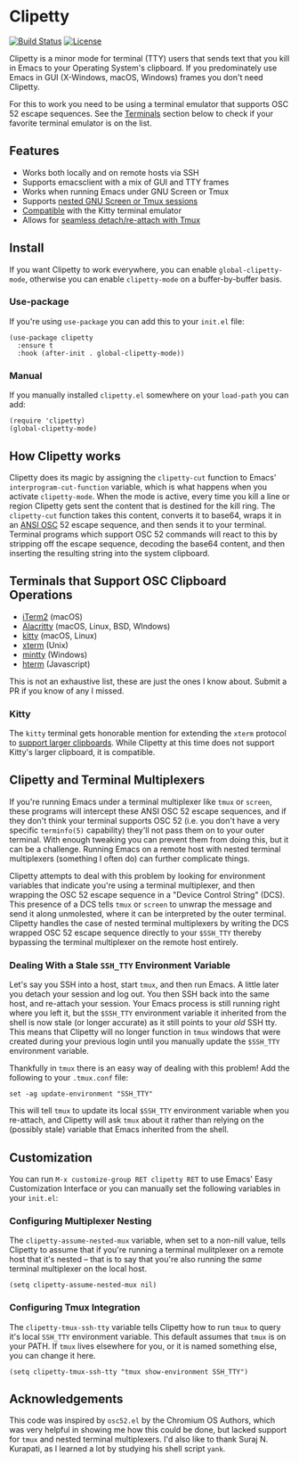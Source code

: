 # Clipetty

[![Build Status](https://github.com/spudlyo/clipetty/workflows/CI/badge.svg)](https://github.com/spudlyo/clipetty/actions)
[![License](http://img.shields.io/:license-gpl3-blue.svg)](http://www.gnu.org/licenses/gpl-3.0.html)

Clipetty is a minor mode for terminal (TTY) users that sends text that you kill in Emacs to your Operating System's clipboard. If you predominately use Emacs in GUI (X-Windows, macOS, Windows) frames you don't need Clipetty.

For this to work you need to be using a terminal emulator that supports OSC 52 escape sequences. See the [Terminals](#terminals) section below to check if your favorite terminal emulator is on the list.


## Features

-   Works both locally and on remote hosts via SSH
-   Supports emacsclient with a mix of GUI and TTY frames
-   Works when running Emacs under GNU Screen or Tmux
-   Supports [nested GNU Screen or Tmux sessions](#nested)
-   [Compatible](#kitty) with the Kitty terminal emulator
-   Allows for [seamless detach/re-attach with Tmux](#stale)


## Install

If you want Clipetty to work everywhere, you can enable `global-clipetty-mode`, otherwise you can enable `clipetty-mode` on a buffer-by-buffer basis.


### Use-package

If you're using `use-package` you can add this to your `init.el` file:

```
(use-package clipetty
  :ensure t
  :hook (after-init . global-clipetty-mode))
```


### Manual

If you manually installed `clipetty.el` somewhere on your `load-path` you can add:

```
(require 'clipetty)
(global-clipetty-mode)
```


## How Clipetty works

Clipetty does its magic by assigning the `clipetty-cut` function to Emacs' `interprogram-cut-function` variable, which is what happens when you activate `clipetty-mode`. When the mode is active, every time you kill a line or region Clipetty gets sent the content that is destined for the kill ring. The `clipetty-cut` function takes this content, converts it to base64, wraps it in an [ANSI OSC](https://en.wikipedia.org/wiki/ANSI_escape_code#Escape_sequences) 52 escape sequence, and then sends it to your terminal. Terminal programs which support OSC 52 commands will react to this by stripping off the escape sequence, decoding the base64 content, and then inserting the resulting string into the system clipboard.


<a id="terminals"></a>

## Terminals that Support OSC Clipboard Operations

-   [iTerm2](https://iterm2.com) (macOS)
-   [Alacritty](https://github.com/jwilm/alacritty) (macOS, Linux, BSD, WIndows)
-   [kitty](https://sw.kovidgoyal.net/kitty/) (macOS, Linux)
-   [xterm](https://invisible-island.net/xterm/ctlseqs/ctlseqs.txt) (Unix)
-   [mintty](https://mintty.github.io/) (Windows)
-   [hterm](https://hterm.org) (Javascript)

This is not an exhaustive list, these are just the ones I know about. Submit a PR if you know of any I missed.


<a id="kitty"></a>

### Kitty

The `kitty` terminal gets honorable mention for extending the `xterm` protocol to [support larger clipboards](https://sw.kovidgoyal.net/kitty/protocol-extensions.html#pasting-to-clipboard). While Clipetty at this time does not support Kitty's larger clipboard, it is compatible.


## Clipetty and Terminal Multiplexers

If you're running Emacs under a terminal multiplexer like `tmux` or `screen`, these programs will intercept these ANSI OSC 52 escape sequences, and if they don't think your terminal supports OSC 52 (i.e. you don't have a very specific `terminfo(5)` capability) they'll not pass them on to your outer terminal. With enough tweaking you can prevent them from doing this, but it can be a challenge. Running Emacs on a remote host with nested terminal multiplexers (something I often do) can further complicate things.

Clipetty attempts to deal with this problem by looking for environment variables that indicate you're using a terminal multiplexer, and then wrapping the OSC 52 escape sequence in a "Device Control String" (DCS). This presence of a DCS tells `tmux` or `screen` to unwrap the message and send it along unmolested, where it can be interpreted by the outer terminal. Clipetty handles the case of nested terminal multiplexers by writing the DCS wrapped OSC 52 escape sequence directly to your `$SSH_TTY` thereby bypassing the terminal multiplexer on the remote host entirely.


<a id="stale"></a>

### Dealing With a Stale `SSH_TTY` Environment Variable

Let's say you SSH into a host, start `tmux`, and then run Emacs. A little later you detach your session and log out. You then SSH back into the same host, and re-attach your session. Your Emacs process is still running right where you left it, but the `$SSH_TTY` environment variable it inherited from the shell is now stale (or longer accurate) as it still points to your *old* SSH tty. This means that Clipetty will no longer function in `tmux` windows that were created during your previous login until you manually update the `$SSH_TTY` environment variable.

Thankfully in `tmux` there is an easy way of dealing with this problem! Add the following to your `.tmux.conf` file:

```
set -ag update-environment "SSH_TTY"
```

This will tell `tmux` to update its local `$SSH_TTY` environment variable when you re-attach, and Clipetty will ask `tmux` about it rather than relying on the (possibly stale) variable that Emacs inherited from the shell.


## Customization

You can run `M-x customize-group RET clipetty RET` to use Emacs' Easy Customization Interface or you can manually set the following variables in your `init.el`:


<a id="nested"></a>

### Configuring Multiplexer Nesting

The `clipetty-assume-nested-mux` variable, when set to a non-nill value, tells Clipetty to assume that if you're running a terminal mulitplexer on a remote host that it's nested &#x2013; that is to say that you're also running the *same* terminal multiplexer on the local host.

```
(setq clipetty-assume-nested-mux nil)
```


### Configuring Tmux Integration

The `clipetty-tmux-ssh-tty` variable tells Clipetty how to run `tmux` to query it's local `SSH_TTY` environment variable. This default assumes that `tmux` is on your PATH. If `tmux` lives elsewhere for you, or it is named something else, you can change it here.

```
(setq clipetty-tmux-ssh-tty "tmux show-environment SSH_TTY")
```


## Acknowledgements

This code was inspired by `osc52.el` by the Chromium OS Authors, which was very helpful in showing me how this could be done, but lacked support for `tmux` and nested terminal multiplexers. I'd also like to thank Suraj N. Kurapati, as I learned a lot by studying his shell script `yank`.
